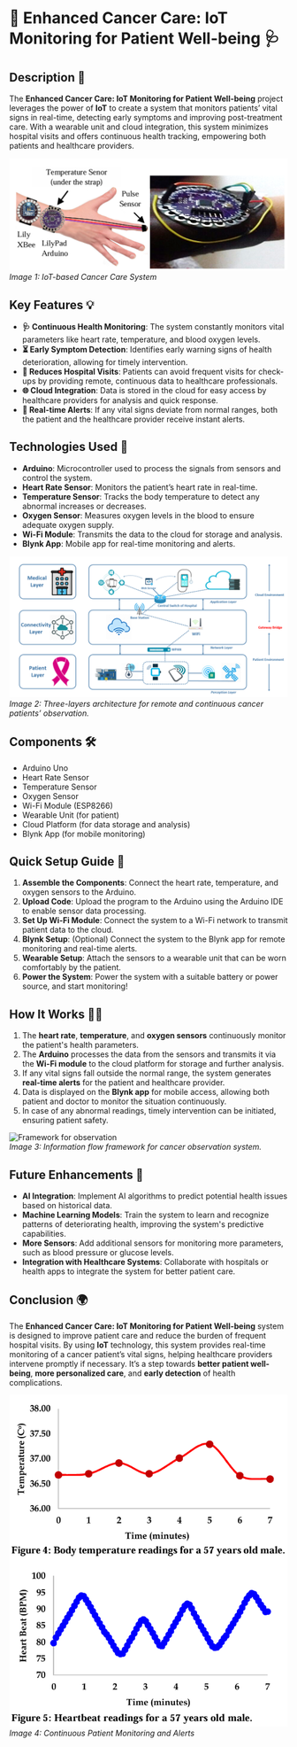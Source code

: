# 💖 Enhanced Cancer Care: IoT Monitoring for Patient Well-being 🩺

## Description 🌟
The **Enhanced Cancer Care: IoT Monitoring for Patient Well-being** project leverages the power of **IoT** to create a system that monitors patients’ vital signs in real-time, detecting early symptoms and improving post-treatment care. With a wearable unit and cloud integration, this system minimizes hospital visits and offers continuous health tracking, empowering both patients and healthcare providers.

![System Overview](Images/SystemOverview.png)  
*Image 1: IoT-based Cancer Care System*

## Key Features 💡
- **🩺 Continuous Health Monitoring**: The system constantly monitors vital parameters like heart rate, temperature, and blood oxygen levels.
- **⏳ Early Symptom Detection**: Identifies early warning signs of health deterioration, allowing for timely intervention.
- **🏥 Reduces Hospital Visits**: Patients can avoid frequent visits for check-ups by providing remote, continuous data to healthcare professionals.
- **🌐 Cloud Integration**: Data is stored in the cloud for easy access by healthcare providers for analysis and quick response.
- **📲 Real-time Alerts**: If any vital signs deviate from normal ranges, both the patient and the healthcare provider receive instant alerts.

## Technologies Used 🔧
- **Arduino**: Microcontroller used to process the signals from sensors and control the system.
- **Heart Rate Sensor**: Monitors the patient’s heart rate in real-time.
- **Temperature Sensor**: Tracks the body temperature to detect any abnormal increases or decreases.
- **Oxygen Sensor**: Measures oxygen levels in the blood to ensure adequate oxygen supply.
- **Wi-Fi Module**: Transmits the data to the cloud for storage and analysis.
- **Blynk App**: Mobile app for real-time monitoring and alerts.

![Technology Stack](Images/Technologies.png)  
*Image 2: Three-layers architecture for remote and continuous cancer patients’ observation.*

## Components 🛠️
- Arduino Uno
- Heart Rate Sensor
- Temperature Sensor
- Oxygen Sensor
- Wi-Fi Module (ESP8266)
- Wearable Unit (for patient)
- Cloud Platform (for data storage and analysis)
- Blynk App (for mobile monitoring)

## Quick Setup Guide 🚀

1. **Assemble the Components**: Connect the heart rate, temperature, and oxygen sensors to the Arduino.
2. **Upload Code**: Upload the program to the Arduino using the Arduino IDE to enable sensor data processing.
3. **Set Up Wi-Fi Module**: Connect the system to a Wi-Fi network to transmit patient data to the cloud.
4. **Blynk Setup**: (Optional) Connect the system to the Blynk app for remote monitoring and real-time alerts.
5. **Wearable Setup**: Attach the sensors to a wearable unit that can be worn comfortably by the patient.
6. **Power the System**: Power the system with a suitable battery or power source, and start monitoring!

## How It Works 🧑‍💻
1. The **heart rate**, **temperature**, and **oxygen sensors** continuously monitor the patient's health parameters.
2. The **Arduino** processes the data from the sensors and transmits it via the **Wi-Fi module** to the cloud platform for storage and further analysis.
3. If any vital signs fall outside the normal range, the system generates **real-time alerts** for the patient and healthcare provider.
4. Data is displayed on the **Blynk app** for mobile access, allowing both patient and doctor to monitor the situation continuously.
5. In case of any abnormal readings, timely intervention can be initiated, ensuring patient safety.

![Framework for observation](Images/framework-for-cancer-observation)  
*Image 3: Information flow framework for cancer observation system.*

## Future Enhancements 🌱
- **AI Integration**: Implement AI algorithms to predict potential health issues based on historical data.
- **Machine Learning Models**: Train the system to learn and recognize patterns of deteriorating health, improving the system's predictive capabilities.
- **More Sensors**: Add additional sensors for monitoring more parameters, such as blood pressure or glucose levels.
- **Integration with Healthcare Systems**: Collaborate with hospitals or health apps to integrate the system for better patient care.

## Conclusion 🌍
The **Enhanced Cancer Care: IoT Monitoring for Patient Well-being** system is designed to improve patient care and reduce the burden of frequent hospital visits. By using **IoT** technology, this system provides real-time monitoring of a cancer patient’s vital signs, helping healthcare providers intervene promptly if necessary. It’s a step towards **better patient well-being**, **more personalized care**, and **early detection** of health complications.

![Patient Monitoring](Images/Fig4&5.png)  
*Image 4: Continuous Patient Monitoring and Alerts*

